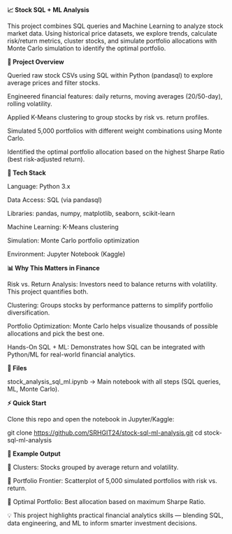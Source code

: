 **📈 Stock SQL + ML Analysis**

This project combines SQL queries and Machine Learning to analyze stock market data. Using historical price datasets, we explore trends, calculate risk/return metrics, cluster stocks, and simulate portfolio allocations with Monte Carlo simulation to identify the optimal portfolio.

**🚀 Project Overview**

Queried raw stock CSVs using SQL within Python (pandasql) to explore average prices and filter stocks.

Engineered financial features: daily returns, moving averages (20/50-day), rolling volatility.

Applied K-Means clustering to group stocks by risk vs. return profiles.

Simulated 5,000 portfolios with different weight combinations using Monte Carlo.

Identified the optimal portfolio allocation based on the highest Sharpe Ratio (best risk-adjusted return).

**🧰 Tech Stack**

Language: Python 3.x

Data Access: SQL (via pandasql)

Libraries: pandas, numpy, matplotlib, seaborn, scikit-learn

Machine Learning: K-Means clustering

Simulation: Monte Carlo portfolio optimization

Environment: Jupyter Notebook (Kaggle)

**📊 Why This Matters in Finance**

Risk vs. Return Analysis: Investors need to balance returns with volatility. This project quantifies both.

Clustering: Groups stocks by performance patterns to simplify portfolio diversification.

Portfolio Optimization: Monte Carlo helps visualize thousands of possible allocations and pick the best one.

Hands-On SQL + ML: Demonstrates how SQL can be integrated with Python/ML for real-world financial analytics.

**📂 Files**

stock_analysis_sql_ml.ipynb → Main notebook with all steps (SQL queries, ML, Monte Carlo).

**⚡ Quick Start**

Clone this repo and open the notebook in Jupyter/Kaggle:

git clone https://github.com/SRHGIT24/stock-sql-ml-analysis.git
cd stock-sql-ml-analysis

**🔮 Example Output**

📌 Clusters: Stocks grouped by average return and volatility.

📌 Portfolio Frontier: Scatterplot of 5,000 simulated portfolios with risk vs. return.

📌 Optimal Portfolio: Best allocation based on maximum Sharpe Ratio.

💡 This project highlights practical financial analytics skills — blending SQL, data engineering, and ML to inform smarter investment decisions.
